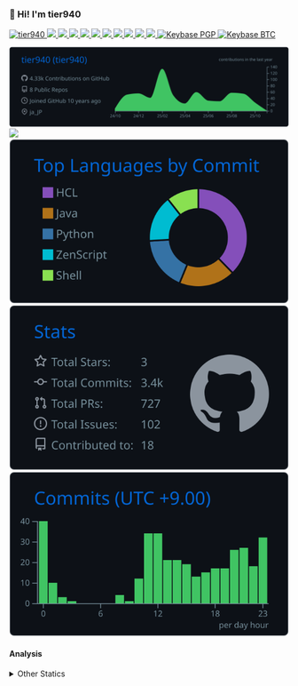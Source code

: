 ### 👋 Hi! I'm tier940

<p align="left"> 
  <a href="https://github.com/tier940/tier940/">
    <img src="https://komarev.com/ghpvc/?username=tier940" alt="tier940" />
  </a>
  <a href="http://twitter.com/tier940">
    <img height="20" src="https://img.shields.io/twitter/follow/tier940?label=Twitter&logo=twitter&style=flat" />
  </a>
  <a href="https://github.com/tier940">
    <img height="20" src="https://img.shields.io/github/followers/tier940?label=follow&logo=github&style=flat" />
  </a>
  <a href="https://www.reddit.com/user/tier940">
    <img height="20" src="https://img.shields.io/reddit/user-karma/combined/tier940?label=Reddit&logo=reddit&style=flat" />
  </a>
  <a href="https://stackoverflow.com/users/17317833/tier940">
    <img height="20" src="https://img.shields.io/stackexchange/stackoverflow/r/17317833?label=StackOverflow&logo=stack-overflow&style=flat" />
  </a>
  <a href="https://zenn.dev/tier940">
    <img height="20" src="https://zenn.badge.nikaera.com/s/tier940/likes" />
  </a>
  <a href="https://zenn.dev/tier940">
    <img height="20" src="https://zenn.badge.nikaera.com/s/tier940/followers" />
  </a>
  <a href="https://zenn.dev/tier940">
    <img height="20" src="https://zenn.badge.nikaera.com/s/tier940/articles" />
  </a>
  <a href="http://qiita.com/tier940">
    <img height="20" src="https://qiita-badge.apiapi.app/s/tier940/posts.svg" />
  </a>
  <a href="http://qiita.com/tier940">
    <img height="20" src="https://qiita-badge.apiapi.app/s/tier940/contributions.svg" />
  </a>
  <a href="https://github.com/tier940/tier940/">
    <img height="20" src="https://github.com/tier940/tier940/actions/workflows/main.yml/badge.svg" />
  </a>
  <a href="https://keybase.io/tier940">
    <img alt="Keybase PGP" src="https://img.shields.io/keybase/pgp/tier940">
  </a>
  <a href="https://keybase.io/tier940">
    <img alt="Keybase BTC" src="https://img.shields.io/keybase/btc/tier940">
  </a>
</p>

[![](https://raw.githubusercontent.com/tier940/tier940/main/profile-summary-card-output/github_dark/0-profile-details.svg)](https://github.com/vn7n24fzkq/github-profile-summary-cards)
[![](https://raw.githubusercontent.com/tier940/tier940/main/profile-summary-card-output/github_dark/1-repos-per-language.svg)](https://github.com/vn7n24fzkq/github-profile-summary-cards) [![](https://raw.githubusercontent.com/tier940/tier940/main/profile-summary-card-output/github_dark/2-most-commit-language.svg)](https://github.com/vn7n24fzkq/github-profile-summary-cards)
[![](https://raw.githubusercontent.com/tier940/tier940/main/profile-summary-card-output/github_dark/3-stats.svg)](https://github.com/vn7n24fzkq/github-profile-summary-cards) [![](https://raw.githubusercontent.com/tier940/tier940/main/profile-summary-card-output/github_dark/4-productive-time.svg)](https://github.com/vn7n24fzkq/github-profile-summary-cards)


#### Analysis
<!-- <img height="150" src="https://github.com/tier940/tier940/blob/master/images/stat.svg" alt="Alternative Text"/> -->

<details>
  <summary>Other Statics</summary>
  <!--START_SECTION:waka-->
![Code Time](http://img.shields.io/badge/Code%20Time-5%2C252%20hrs%203%20mins-blue)

**🐱 My GitHub Data** 

> 📦 45.7 kB Used in GitHub's Storage 
 > 
> 💼 Opted to Hire
 > 
> 📜 13 Public Repositories 
 > 
> 🔑 6 Private Repositories 
 > 
**I'm an Early 🐤** 

```text
🌞 Morning                2479 commits        ████░░░░░░░░░░░░░░░░░░░░░   16.25 % 
🌆 Daytime                5582 commits        █████████░░░░░░░░░░░░░░░░   36.60 % 
🌃 Evening                5609 commits        █████████░░░░░░░░░░░░░░░░   36.78 % 
🌙 Night                  1582 commits        ███░░░░░░░░░░░░░░░░░░░░░░   10.37 % 
```
📅 **I'm Most Productive on Saturday** 

```text
Monday                   1598 commits        ███░░░░░░░░░░░░░░░░░░░░░░   10.48 % 
Tuesday                  2403 commits        ████░░░░░░░░░░░░░░░░░░░░░   15.76 % 
Wednesday                1868 commits        ███░░░░░░░░░░░░░░░░░░░░░░   12.25 % 
Thursday                 1565 commits        ███░░░░░░░░░░░░░░░░░░░░░░   10.26 % 
Friday                   2201 commits        ████░░░░░░░░░░░░░░░░░░░░░   14.43 % 
Saturday                 2882 commits        █████░░░░░░░░░░░░░░░░░░░░   18.90 % 
Sunday                   2735 commits        ████░░░░░░░░░░░░░░░░░░░░░   17.93 % 
```


📊 **This Week I Spent My Time On** 

```text
🕑︎ Time Zone: Asia/Tokyo

💬 Programming Languages: 
Other                    30 hrs 8 mins       █████████████████░░░░░░░░   68.90 % 
YAML                     6 hrs 57 mins       ████░░░░░░░░░░░░░░░░░░░░░   15.91 % 
Markdown                 4 hrs 25 mins       ███░░░░░░░░░░░░░░░░░░░░░░   10.13 % 
Java                     1 hr 18 mins        █░░░░░░░░░░░░░░░░░░░░░░░░   03.00 % 
Terraform                14 mins             ░░░░░░░░░░░░░░░░░░░░░░░░░   00.55 % 

🔥 Editors: 
Chrome                   28 hrs 11 mins      ████████████████░░░░░░░░░   64.43 % 
VS Code                  9 hrs 53 mins       ██████░░░░░░░░░░░░░░░░░░░   22.63 % 
Edge                     5 hrs 2 mins        ███░░░░░░░░░░░░░░░░░░░░░░   11.54 % 
IntelliJ IDEA            36 mins             ░░░░░░░░░░░░░░░░░░░░░░░░░   01.40 % 

💻 Operating System: 
Windows                  33 hrs 54 mins      ███████████████████░░░░░░   77.50 % 
Linux                    9 hrs 50 mins       ██████░░░░░░░░░░░░░░░░░░░   22.50 % 
```

**I Mostly Code in Java** 

```text
Java                     13 repos            ████████████░░░░░░░░░░░░░   48.15 % 
ZenScript                3 repos             ███░░░░░░░░░░░░░░░░░░░░░░   11.11 % 
HCL                      2 repos             ██░░░░░░░░░░░░░░░░░░░░░░░   07.41 % 
Shell                    2 repos             ██░░░░░░░░░░░░░░░░░░░░░░░   07.41 % 
Python                   2 repos             ██░░░░░░░░░░░░░░░░░░░░░░░   07.41 % 
```



**Timeline**

![Lines of Code chart](https://raw.githubusercontent.com/tier940/tier940/main/assets/bar_graph.png)


 Last Updated on 19/02/2025 00:09:06 UTC
<!--END_SECTION:waka-->
</details>
